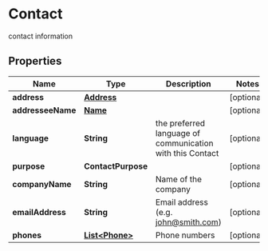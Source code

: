 

# Contact

contact information

## Properties

| Name | Type | Description | Notes |
|------------ | ------------- | ------------- | -------------|
|**address** | [**Address**](Address.md) |  |  [optional] |
|**addresseeName** | [**Name**](Name.md) |  |  [optional] |
|**language** | **String** | the preferred language of communication with this Contact |  [optional] |
|**purpose** | **ContactPurpose** |  |  [optional] |
|**companyName** | **String** | Name of the company |  [optional] |
|**emailAddress** | **String** | Email address (e.g. john@smith.com) |  [optional] |
|**phones** | [**List&lt;Phone&gt;**](Phone.md) | Phone numbers |  [optional] |



